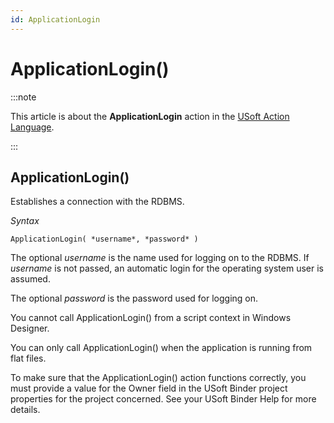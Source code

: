 ```yaml
---
id: ApplicationLogin
---
```


# ApplicationLogin()




:::note

This article is about the **ApplicationLogin** action in the [USoft Action Language](/Task_flow/Action_Language_reference/USoft_Action_Language.md).

:::

## **ApplicationLogin()**

Establishes a connection with the RDBMS.

*Syntax*

```
ApplicationLogin( *username*, *password* )
```

The optional *username* is the name used for logging on to the RDBMS. If *username* is not passed, an automatic login for the operating system user is assumed.

The optional *password* is the password used for logging on.

You cannot call ApplicationLogin() from a script context in Windows Designer.

You can only call ApplicationLogin() when the application is running from flat files.

To make sure that the ApplicationLogin() action functions correctly, you must provide a value for the Owner field in the USoft Binder project properties for the project concerned. See your USoft Binder Help for more details.